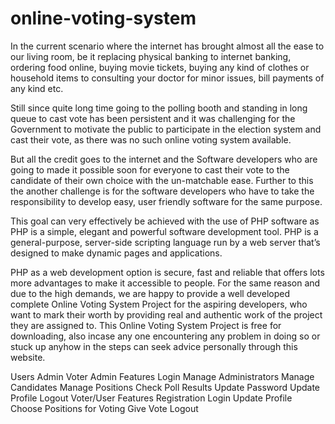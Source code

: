 # online-voting-system
In the current scenario where the internet has brought almost all the ease to our living room, be it replacing physical banking to internet banking, ordering food online, buying movie tickets, buying any kind of clothes or household items to consulting your doctor for minor issues, bill payments of any kind etc.

Still since quite long time going to the polling booth and standing in long queue to cast vote has been persistent and it was challenging for the Government to motivate the public to participate in the election system and cast their vote, as there was no such online voting system available.

But all the credit goes to the internet and the Software developers who are going to made it possible soon for everyone to cast their vote to the candidate of their own choice with the un-matchable ease.
Further to this the another challenge is for the software developers who have to take the responsibility to develop easy, user friendly software for the same purpose.

This goal can very effectively be achieved with the use of PHP software as PHP is a simple, elegant and powerful software development tool.
PHP is a general-purpose, server-side scripting language run by a web server that’s designed to make dynamic pages and applications.

PHP as a web development option is secure, fast and reliable that offers lots more advantages to make it accessible to people. For the same reason and due to the high demands, we are happy to provide a well developed complete Online Voting System Project for the aspiring developers, who want to mark their worth by providing real and authentic work of the project they are assigned to.
This Online Voting System Project is free for downloading, also incase any one encountering any problem in doing so or stuck up anyhow in the steps can seek advice personally through this website.

Users
Admin
Voter
Admin Features
Login
Manage Administrators
Manage Candidates
Manage Positions
Check Poll Results
Update Password
Update Profile
Logout
Voter/User Features
Registration
Login
Update Profile
Choose Positions for Voting
Give Vote
Logout
